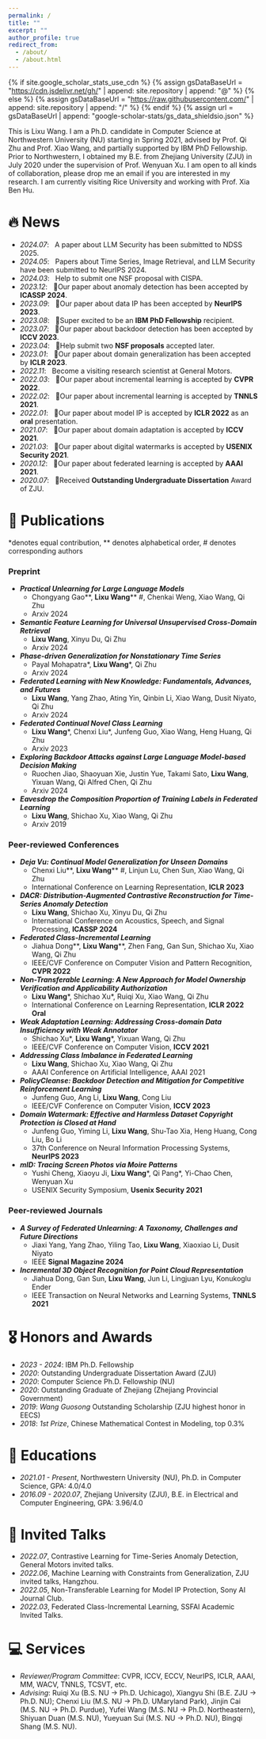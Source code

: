 ```yaml
---
permalink: /
title: ""
excerpt: ""
author_profile: true
redirect_from: 
  - /about/
  - /about.html
---
```


{% if site.google_scholar_stats_use_cdn %}
{% assign gsDataBaseUrl = "https://cdn.jsdelivr.net/gh/" | append: site.repository | append: "@" %}
{% else %}
{% assign gsDataBaseUrl = "https://raw.githubusercontent.com/" | append: site.repository | append: "/" %}
{% endif %}
{% assign url = gsDataBaseUrl | append: "google-scholar-stats/gs_data_shieldsio.json" %}

<span class='anchor' id='about-me'></span>

This is Lixu Wang. I am a Ph.D. candidate in Computer Science at Northwestern University (NU) starting in Spring 2021, advised by Prof. Qi Zhu and Prof. Xiao Wang, and partially supported by IBM PhD Fellowship. Prior to Northwestern, I obtained my B.E. from Zhejiang University (ZJU) in July 2020 under the supervision of Prof. Wenyuan Xu.  I am open to all kinds of collaboration, please drop me an email if you are interested in my research. I am currently visiting Rice University and working with Prof. Xia Ben Hu.


# 🔥 News
- *2024.07*: &nbsp; A paper about LLM Security has been submitted to NDSS 2025.
- *2024.05*: &nbsp; Papers about Time Series, Image Retrieval, and LLM Security have been submitted to NeurIPS 2024.
- *2024.03*: &nbsp; Help to submit one NSF proposal with CISPA.
- *2023.12*: &nbsp; 🎉Our paper about anomaly detection has been accepted by **ICASSP 2024**.
- *2023.09*: &nbsp; 🎉Our paper about data IP has been accepted by **NeurIPS 2023**.
- *2023.08*: &nbsp; 🎉Super excited to be an **IBM PhD Fellowship** recipient.
- *2023.07*: &nbsp; 🎉Our paper about backdoor detection has been accepted by **ICCV 2023**.
- *2023.04*: &nbsp; 🎉Help submit two **NSF proposals** accepted later.
- *2023.01*: &nbsp; 🎉Our paper about domain generalization has been accepted by **ICLR 2023**.
- *2022.11*: &nbsp; Become a visiting research scientist at General Motors.
- *2022.03*: &nbsp; 🎉Our paper about incremental learning is accepted by **CVPR 2022**.
- *2022.02*: &nbsp; 🎉Our paper about incremental learning is accepted by **TNNLS 2021**.
- *2022.01*: &nbsp; 🎉Our paper about model IP is accepted by **ICLR 2022** as an **oral** presentation.
- *2021.07*: &nbsp; 🎉Our paper about domain adaptation is accepted by **ICCV 2021**.
- *2021.03*: &nbsp; 🎉Our paper about digital watermarks is accepted by **USENIX Security 2021**.
- *2020.12*: &nbsp; 🎉Our paper about federated learning is accepted by **AAAI 2021**.
- *2020.07*: &nbsp; 🎉Received **Outstanding Undergraduate Dissertation** Award of ZJU.


# 📝 Publications 
*denotes equal contribution, ** denotes alphabetical order, # denotes corresponding authors

### Preprint
- _**Practical Unlearning for Large Language Models**_
  - Chongyang Gao**, **Lixu Wang**** #, Chenkai Weng, Xiao Wang, Qi Zhu
  - Arxiv 2024
- _**Semantic Feature Learning for Universal Unsupervised Cross-Domain Retrieval**_
  - **Lixu Wang**, Xinyu Du, Qi Zhu
  - Arxiv 2024
- **_Phase-driven Generalization for Nonstationary Time Series_**
  - Payal Mohapatra*, **Lixu Wang***, Qi Zhu
  - Arxiv 2024
- **_Federated Learning with New Knowledge: Fundamentals, Advances, and Futures_**
  - **Lixu Wang**, Yang Zhao, Ating Yin, Qinbin Li, Xiao Wang, Dusit Niyato, Qi Zhu
  - Arxiv 2024
- **_Federated Continual Novel Class Learning_**
  - **Lixu Wang***, Chenxi Liu*, Junfeng Guo, Xiao Wang, Heng Huang, Qi Zhu
  - Arxiv 2023
- **_Exploring Backdoor Attacks against Large Language Model-based Decision Making_**
  - Ruochen Jiao, Shaoyuan Xie, Justin Yue, Takami Sato, **Lixu Wang**, Yixuan Wang, Qi Alfred Chen, Qi Zhu
  - Arxiv 2024
- _**Eavesdrop the Composition Proportion of Training Labels in Federated Learning**_
  - **Lixu Wang**, Shichao Xu, Xiao Wang, Qi Zhu
  - Arxiv 2019

 
### Peer-reviewed Conferences

- _**Deja Vu: Continual Model Generalization for Unseen Domains**_
  - Chenxi Liu**, **Lixu Wang**** #, Linjun Lu, Chen Sun, Xiao Wang, Qi Zhu
  - International Conference on Learning Representation, **ICLR 2023**
- _**DACR: Distribution-Augmented Contrastive Reconstruction for Time-Series Anomaly Detection**_
  - **Lixu Wang**, Shichao Xu, Xinyu Du, Qi Zhu
  - International Conference on Acoustics, Speech, and Signal Processing, **ICASSP 2024**
- _**Federated Class-Incremental Learning**_
  - Jiahua Dong**, **Lixu Wang****, Zhen Fang, Gan Sun, Shichao Xu, Xiao Wang, Qi Zhu
  - IEEE/CVF Conference on Computer Vision and Pattern Recognition, **CVPR 2022**
- _**Non-Transferable Learning: A New Approach for Model Ownership Verification and Applicability Authorization**_
  - **Lixu Wang***, Shichao Xu*, Ruiqi Xu, Xiao Wang, Qi Zhu
  - International Conference on Learning Representation, **ICLR 2022 Oral**
- _**Weak Adaptation Learning: Addressing Cross-domain Data Insufficiency with Weak Annotator**_
  - Shichao Xu*, **Lixu Wang***, Yixuan Wang, Qi Zhu
  - IEEE/CVF Conference on Computer Vision, **ICCV 2021**
- _**Addressing Class Imbalance in Federated Learning**_
  - **Lixu Wang**, Shichao Xu, Xiao Wang, Qi Zhu
  - AAAI Conference on Artificial Intelligence, AAAI 2021
- _**PolicyCleanse: Backdoor Detection and Mitigation for Competitive Reinforcement Learning**_
  - Junfeng Guo, Ang Li, **Lixu Wang**, Cong Liu
  - IEEE/CVF Conference on Computer Vision, **ICCV 2023**
- _**Domain Watermark: Effective and Harmless Dataset Copyright Protection is Closed at Hand**_
  - Junfeng Guo, Yiming Li, **Lixu Wang**, Shu-Tao Xia, Heng Huang, Cong Liu, Bo Li
  - 37th Conference on Neural Information Processing Systems, **NeurIPS 2023**
- _**mID: Tracing Screen Photos via Moire Patterns**_
  - Yushi Cheng, Xiaoyu Ji, **Lixu Wang***, Qi Pang*, Yi-Chao Chen, Wenyuan Xu
  - USENIX Security Symposium, **Usenix Security 2021**

### Peer-reviewed Journals

- _**A Survey of Federated Unlearning: A Taxonomy, Challenges and Future Directions**_
  - Jiaxi Yang, Yang Zhao, Yiling Tao, **Lixu Wang**, Xiaoxiao Li, Dusit Niyato
  - IEEE **Signal Magazine 2024**
- _**Incremental 3D Object Recognition for Point Cloud Representation**_
  - Jiahua Dong, Gan Sun, **Lixu Wang**, Jun Li, Lingjuan Lyu, Konukoglu Ender
  - IEEE Transaction on Neural Networks and Learning Systems, **TNNLS 2021**



# 🎖 Honors and Awards
- *2023 - 2024*: IBM Ph.D. Fellowship
- *2020*: Outstanding Undergraduate Dissertation Award (ZJU)
- *2020*: Computer Science Ph.D. Fellowship (NU)
- *2020*: Outstanding Graduate of Zhejiang (Zhejiang Provincial Government)
- *2019*: _Wang Guosong_ Outstanding Scholarship (ZJU highest honor in EECS)
- *2018*: _1st Prize_, Chinese Mathematical Contest in Modeling, top 0.3%

# 📖 Educations
- *2021.01 - Present*, Northwestern University (NU), Ph.D. in Computer Science, GPA: 4.0/4.0
- *2016.09 - 2020.07*, Zhejiang University (ZJU), B.E. in Electrical and Computer Engineering, GPA: 3.96/4.0

# 💬 Invited Talks
- *2022.07*, Contrastive Learning for Time-Series Anomaly Detection, General Motors invited talks. 
- *2022.06*, Machine Learning with Constraints from Generalization, ZJU invited talks, Hangzhou.
- *2022.05*, Non-Transferable Learning for Model IP Protection, Sony AI Journal Club.
- *2022.03*, Federated Class-Incremental Learning, SSFAI Academic Invited Talks.

# 💻 Services
- *Reviewer/Program Committee*: CVPR, ICCV, ECCV, NeurIPS, ICLR, AAAI, MM, WACV, TNNLS, TCSVT, etc.
- *Advising*: Ruiqi Xu (B.S. NU &rarr; Ph.D. Uchicago), Xiangyu Shi (B.E. ZJU &rarr; Ph.D. NU); Chenxi Liu (M.S. NU &rarr; Ph.D. UMaryland Park), Jinjin Cai (M.S. NU &rarr; Ph.D. Purdue), Yufei Wang (M.S. NU &rarr; Ph.D. Northeastern), Shiyuan Duan (M.S. NU), Yueyuan Sui (M.S. NU &rarr; Ph.D. NU), Bingqi Shang (M.S. NU).
